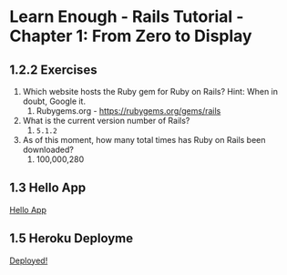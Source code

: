 # Learn Enough - Rails Tutorial - Chapter 1: From Zero to Display

## 1.2.2 Exercises

 1. Which website hosts the Ruby gem for Ruby on Rails? Hint: When in doubt, Google it. 
    1. Rubygems.org - https://rubygems.org/gems/rails
 1. What is the current version number of Rails? 
    1. `5.1.2`
 1. As of this moment, how many total times has Ruby on Rails been downloaded? 
    1. 100,000,280

## 1.3 Hello App

[Hello App](https://github.com/lomky/learn-enough-rails-hello-app)  

## 1.5 Heroku Deployme
[Deployed!](https://immense-stream-82923.herokuapp.com/)


